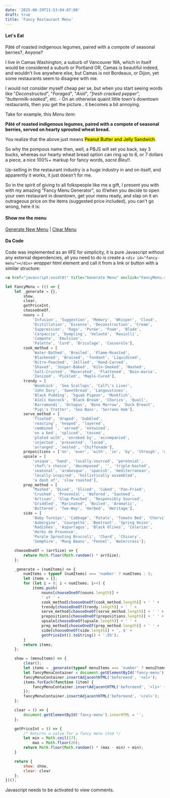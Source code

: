 ```yaml
---
date: '2025-08-29T11:53:04-07:00'
draft: true
title: 'Fancy Restaurant Menu'
---
```


#### Let's Eat

Pâté of roasted indigenous legumes, paired with a compote of seasonal berries?, Anyone?

I live in Camas Washington, a suburb of Vancouver WA, which in itself would be considered a suburb or Portland OR, Camas is beautiful indeed, and wouldn't live anywhere else, but Camas is not Bordeaux, or Dijon, yet some restaurants seem to disagree with me.

I would not consider myself cheap per se, but when you start seeing words like "_Deconstructed_", "_Foraged_", "_Aioli_", "_fresh cracked pepper_", "_buttermilk-soaked_", etc. - On an otherwise quaint little town's downtown restaurants, then you get the picture.. it becomes a bit annoying.

Take for example, this _Menu item_:

**Pâté of roasted indigenous legumes, paired with a compote of seasonal berries, served on hearty sprouted wheat bread.**

You realize that the above just means <mark>Peanut Butter and Jelly Sandwich</mark>.

So why the pompous name then, well, a PBJS will set you back, say 3 bucks, whereas our hearty wheat bread option can ring up to 6, or 7 dollars a piece, a nice 100%+ markup for fancy words, _sacré Bleu_!!.

Up-selling in the restaurant industry is a huge industry in and on itself, and apparently it works, it just doesn't for me.

So in the spirit of giving to all folkspeople like me a gift, I present you with with my amazing "Fancy Menu Generator", so if/when you decide to open your own restaurant in downtown, get your menu ready, and slap on it an outrageous price on the items (suggested price included), you can't go wrong, here it is:

#### Show me the menu

<a href="javascript:void(0)" title="Generate Menu" onclick="return FancyMenu.show();">Generate New Menu</a> |
<a href="javascript:void(0)" title="Clear Menu" onclick="return FancyMenu.clear();">Clear Menu</a>

<div id="fancy-menu" style="margin:10px 0;"></div>

#### Da Code

Code was implemented as an IIFE for simplicity, it is pure Javascript without any external dependencies, all you
need to do is create a `<div id="fancy-menu"></div>` _wrapper_ html element and call it from a link or button with
a similar structure:

```html
<a href="javascript:void(0)" title="Generate Menu" onclick="FancyMenu.show();">Generate Menu</a>
```

```javascript
let FancyMenu = (() => {
    let _generate = {},
        show,
        clear,
        getPriceInt,
        chooseOneOf,
        nouns = [
            'Infusion', 'Suggestion', 'Memory', 'Whisper', 'Cloud',
            'Distillation', 'Essence', 'Deconstruction', 'Cream',
            'Suppression', 'Ragu', 'Purée', 'Foam', 'Blade',
            'Carpaccio', 'Dumpling', 'Velouté', 'Raviolli',
            'Compote', 'Emulsion',
            'Palette', 'Curd', 'Bricolage', 'Casserole'],
        cook_method = [
            'Water-Bathed', 'Broiled', 'Flame-Roasted',
            'Blackened', 'Braised', 'fondant', 'Liquidised',
            'Nitro-Poached', 'Jellied', 'Hand-Carved',
            'Shaved', 'Josper-Baked', 'Kiln-Smoked', 'Hashed',
            'Salt-Crusted', 'Macerated', 'Flattened', 'Bain-marie',
            'Ionized', 'Pickled', 'Maple-Cured'],
        trendy = [
            'Woodcock', 'Sea Scallops', 'Calf\'s Liver',
            'John Dory', 'Sweetbread', 'Langoustines',
            'Black Pudding', 'Squab Pigeon', 'Monkfish',
            'Aĩoli Hancock', 'Black Bream', 'Chorizo', 'Quail',
            'Barramundi', 'Octopus', 'Bone Marrow', 'Duck Breast',
            'Pig\'s Trotter', 'Sea Bass', 'Serrano Ham'],
        serve_method = [
            'floated', 'draped', 'bubbled',
            'reasting', 'heaped', 'layered',
            'combined ', 'served', 'entwined',
            'on a bed', 'spliced', 'tossed',
            'plated with', 'enrobed by', 'accompanied',
            'injected', 'presented', 'laced',
            'arranged', 'nested', 'Chiffonade'],
        prepositions = ['on', 'over', 'with', 'in', 'by', 'through', 'within'],
        upsale = [
            'unique', 'hand', 'locally-sourced', 'perennial',
            'chef\'s choice', 'decomposed', '', 'triple-basted',
            'seasonal', 'arabesque', 'spanish', 'mediterranean',
            'locally-inspired', 'hollistically assembled',
            'a dash of', 'slow roasted'],
        prep_method = [
            'Mashed', 'Diced', 'Sliced', 'Cubed', 'Pan-Fried',
            'Crushed', 'Provenčal', 'Wafered', 'Sauteed',
            'Artisan', 'Slop-Poached', 'Responsibly Sourced',
            'Griddled', 'Marinated', 'Boiled', 'Aromatic',
            'Buttered', 'Two-Way', 'Herbed', 'Heritage'],
        side = [
            'Baby Turnips', 'Cabbage', 'Potato', 'Tomato Bed', 'Chervil',
            'Aubergine', 'Courgette', 'Beetroot', 'Spring Onion',
            'Radishes', 'Asparragus', 'Black Olives', 'Celeriac',
            'Herbs de Provence',
            'Purple Sprouting Broccoli', 'Chard', 'Chicory',
            'Semphire', 'Mung Beans', 'Fennel', 'Watercress'];

    chooseOneOf = (arrSize) => {
        return Math.floor(Math.random() * arrSize);
    };

    _generate = (numItems) => {
        numItems = typeof (numItems) === 'number' ? numItems : 5;
        let items = [];
        for (let i = 0; i < numItems; i++) {
            items.push(
                nouns[chooseOneOf(nouns.length)] +
                ' of ' +
                cook_method[chooseOneOf(cook_method.length)] + ' ' +
                trendy[chooseOneOf(trendy.length)] + ' ' +
                serve_method[chooseOneOf(serve_method.length)] + ' ' +
                prepositions[chooseOneOf(prepositions.length)] + ' ' +
                upsale[chooseOneOf(upsale.length)] + ' ' +
                prep_method[chooseOneOf(prep_method.length)] + ' ' +
                side[chooseOneOf(side.length)] + ', $' +
                getPriceInt().toString() + '.95');
        }
        return items;
    };

    show = (menuItems) => {
        clear();
        let items = _generate(typeof menuItems === 'number' ? menuItems : 10);
        let fancyMenuContainer = document.getElementById('fancy-menu');
        fancyMenuContainer.insertAdjacentHTML('beforeend', '<ol>');
        items.forEach(function (item) {
            fancyMenuContainer.insertAdjacentHTML('beforeend', '<li>' + item + '</li>');
        });
        fancyMenuContainer.insertAdjacentHTML('beforeend', '</ol>');
    };

    clear = () => {
        document.getElementById('fancy-menu').innerHTML = '';
    };

    getPriceInt = () => {
        /* Returns a value for a fancy menu item */
        let min = Math.ceil(17),
            max = Math.floor(26);
        return Math.floor(Math.random() * (max - min) + min);
    }

    return {
        show: show,
        clear: clear
    };
})();
```

<script data-isso="//isso.rustix.dev/" src="//isso.rustix.dev/js/embed.min.js"></script>
<section id="isso-thread">
    <noscript>Javascript needs to be activated to view comments.</noscript>
</section>

<script>
let FancyMenu = (() => {
    let _generate = {},
        show,
        clear,
        getPriceInt,
        chooseOneOf,
        nouns = [
            'Infusion', 'Suggestion', 'Memory', 'Whisper', 'Cloud',
            'Distillation', 'Essence', 'Deconstruction', 'Cream',
            'Suppression', 'Ragu', 'Purée', 'Foam', 'Blade',
            'Carpaccio', 'Dumpling', 'Velouté', 'Raviolli',
            'Compote', 'Emulsion',
            'Palette', 'Curd', 'Bricolage', 'Casserole'],
        cook_method = [
            'Water-Bathed', 'Broiled', 'Flame-Roasted',
            'Blackened', 'Braised', 'fondant', 'Liquidised',
            'Nitro-Poached', 'Jellied', 'Hand-Carved',
            'Shaved', 'Josper-Baked', 'Kiln-Smoked', 'Hashed',
            'Salt-Crusted', 'Macerated', 'Flattened', 'Bain-marie',
            'Ionized', 'Pickled', 'Maple-Cured'],
        trendy = [
            'Woodcock', 'Sea Scallops', 'Calf\'s Liver',
            'John Dory', 'Sweetbread', 'Langoustines',
            'Black Pudding', 'Squab Pigeon', 'Monkfish',
            'Aĩoli Hancock', 'Black Bream', 'Chorizo', 'Quail',
            'Barramundi', 'Octopus', 'Bone Marrow', 'Duck Breast',
            'Pig\'s Trotter', 'Sea Bass', 'Serrano Ham'],
        serve_method = [
            'floated', 'draped', 'bubbled',
            'reasting', 'heaped', 'layered',
            'combined ', 'served', 'entwined',
            'on a bed', 'spliced', 'tossed',
            'plated with', 'enrobed by', 'accompanied',
            'injected', 'presented', 'laced',
            'arranged', 'nested', 'Chiffonade'],
        prepositions = ['on', 'over', 'with', 'in', 'by', 'through', 'within'],
        upsale = [
            'unique', 'hand', 'locally-sourced', 'perennial',
            'chef\'s choice', 'decomposed', '', 'triple-basted',
            'seasonal', 'arabesque', 'spanish', 'mediterranean',
            'locally-inspired', 'hollistically assembled',
            'a dash of', 'slow roasted'],
        prep_method = [
            'Mashed', 'Diced', 'Sliced', 'Cubed', 'Pan-Fried',
            'Crushed', 'Provenčal', 'Wafered', 'Sauteed',
            'Artisan', 'Slop-Poached', 'Responsibly Sourced',
            'Griddled', 'Marinated', 'Boiled', 'Aromatic',
            'Buttered', 'Two-Way', 'Herbed', 'Heritage'],
        side = [
            'Baby Turnips', 'Cabbage', 'Potato', 'Tomato Bed', 'Chervil',
            'Aubergine', 'Courgette', 'Beetroot', 'Spring Onion',
            'Radishes', 'Asparragus', 'Black Olives', 'Celeriac',
            'Herbs de Provence',
            'Purple Sprouting Broccoli', 'Chard', 'Chicory',
            'Semphire', 'Mung Beans', 'Fennel', 'Watercress'];

    chooseOneOf = (arrSize) => {
        return Math.floor(Math.random() * arrSize);
    };

    _generate = (numItems) => {
        numItems = typeof (numItems) === 'number' ? numItems : 5;
        let items = [];
        for (let i = 0; i < numItems; i++) {
            items.push(
                nouns[chooseOneOf(nouns.length)] +
                ' of ' +
                cook_method[chooseOneOf(cook_method.length)] + ' ' +
                trendy[chooseOneOf(trendy.length)] + ' ' +
                serve_method[chooseOneOf(serve_method.length)] + ' ' +
                prepositions[chooseOneOf(prepositions.length)] + ' ' +
                upsale[chooseOneOf(upsale.length)] + ' ' +
                prep_method[chooseOneOf(prep_method.length)] + ' ' +
                side[chooseOneOf(side.length)] + ', $' +
                getPriceInt().toString() + '.95');
        }
        return items;
    };

    show = (menuItems) => {
        clear();
        let items = _generate(typeof menuItems === 'number' ? menuItems : 10);
        let fancyMenuContainer = document.getElementById('fancy-menu');
        fancyMenuContainer.insertAdjacentHTML('beforeend', '<ol>');
        items.forEach(function (item) {
            fancyMenuContainer.insertAdjacentHTML('beforeend', '<li>' + item + '</li>');
        });
        fancyMenuContainer.insertAdjacentHTML('beforeend', '</ol>');
    };

    clear = () => {
        document.getElementById('fancy-menu').innerHTML = '';
    };

    getPriceInt = () => {
        /* Returns a value for a fancy menu item */
        let min = Math.ceil(17),
            max = Math.floor(26);
        return Math.floor(Math.random() * (max - min) + min);
    }

    return {
        show: show,
        clear: clear
    };
})();
FancyMenu.show();
</script>
